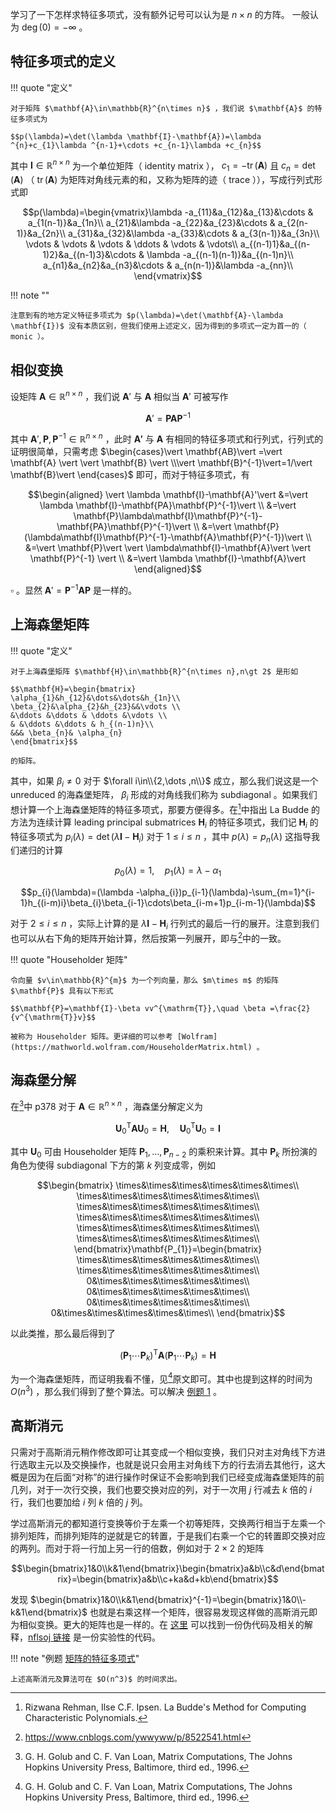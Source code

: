学习了一下怎样求特征多项式，没有额外记号可以认为是 $n\times n$ 的方阵。
一般认为 $\deg(0)=-\infty$ 。

## 特征多项式的定义

!!! quote "定义"

    对于矩阵 $\mathbf{A}\in\mathbb{R}^{n\times n}$ ，我们说 $\mathbf{A}$ 的特征多项式为

    $$p(\lambda)=\det(\lambda \mathbf{I}-\mathbf{A})=\lambda ^{n}+c_{1}\lambda ^{n-1}+\cdots +c_{n-1}\lambda +c_{n}$$

其中 $\mathbf{I}\in\mathbb{R}^{n\times n}$ 为一个单位矩阵（ identity matrix ）， $c_{1}=-\operatorname{tr}(\mathbf{A})$ 且 $c_{n}=\det(\mathbf{A})$ （ $\operatorname{tr}(\mathbf{A})$ 为矩阵对角线元素的和，又称为矩阵的迹（ trace ）），写成行列式形式即

$$p(\lambda)=\begin{vmatrix}\lambda -a_{11}&a_{12}&a_{13}&\cdots & a_{1(n-1)}&a_{1n}\\
a_{21}&\lambda -a_{22}&a_{23}&\cdots & a_{2(n-1)}&a_{2n}\\
a_{31}&a_{32}&\lambda -a_{33}&\cdots & a_{3(n-1)}&a_{3n}\\
\vdots & \vdots & \vdots & \ddots & \vdots & \vdots\\
a_{(n-1)1}&a_{(n-1)2}&a_{(n-1)3}&\cdots & \lambda -a_{(n-1)(n-1)}&a_{(n-1)n}\\
a_{n1}&a_{n2}&a_{n3}&\cdots & a_{n(n-1)}&\lambda -a_{nn}\\
\end{vmatrix}$$

!!! note ""

    注意到有的地方定义特征多项式为 $p(\lambda)=\det(\mathbf{A}-\lambda \mathbf{I})$ 没有本质区别，但我们使用上述定义，因为得到的多项式一定为首一的（ monic ）。

## 相似变换

设矩阵 $\mathbf{A}\in\mathbb{R}^{n\times n}$ ，我们说 $\mathbf{A}'$ 与 $\mathbf{A}$ 相似当 $\mathbf{A}'$ 可被写作

$$\mathbf{A}'=\mathbf{PA}\mathbf{P}^{-1}$$

其中 $\mathbf{A}',\mathbf{P},\mathbf{P}^{-1}\in\mathbb{R}^{n\times n}$ ，此时 $\mathbf{A'}$ 与 $\mathbf{A}$
有相同的特征多项式和行列式，行列式的证明很简单，只需考虑 $\begin{cases}\vert \mathbf{AB}\vert =\vert
\mathbf{A} \vert \vert \mathbf{B} \vert \\\vert \mathbf{B}^{-1}\vert=1/\vert \mathbf{B}\vert \end{cases}$
即可，而对于特征多项式，有

$$\begin{aligned}
\vert \lambda \mathbf{I}-\mathbf{A}'\vert &=\vert \lambda \mathbf{I}-\mathbf{PA}\mathbf{P}^{-1}\vert \\
&=\vert \mathbf{P}\lambda\mathbf{I}\mathbf{P}^{-1}-\mathbf{PA}\mathbf{P}^{-1}\vert \\
&=\vert \mathbf{P}(\lambda\mathbf{I}\mathbf{P}^{-1}-\mathbf{A}\mathbf{P}^{-1})\vert \\
&=\vert \mathbf{P}\vert \vert \lambda\mathbf{I}-\mathbf{A}\vert \vert \mathbf{P}^{-1} \vert \\
&=\vert \lambda \mathbf{I}-\mathbf{A}\vert
\end{aligned}$$

$\square$ 。显然 $\mathbf{A}'=\mathbf{P}^{-1}\mathbf{AP}$ 是一样的。

## 上海森堡矩阵

!!! quote "定义"

    对于上海森堡矩阵 $\mathbf{H}\in\mathbb{R}^{n\times n},n\gt 2$ 是形如

    $$\mathbf{H}=\begin{bmatrix}
    \alpha_{1}&h_{12}&\dots&\dots&h_{1n}\\
    \beta_{2}&\alpha_{2}&h_{23}&&\vdots \\
    &\ddots &\ddots & \ddots &\vdots \\
    & &\ddots &\ddots & h_{(n-1)n}\\
    &&& \beta_{n}& \alpha_{n}
    \end{bmatrix}$$

    的矩阵。

其中，如果 $\beta_{i}\neq 0$ 对于 $\forall i\in\\{2,\dots ,n\\}$ 成立，那么我们说这是一个 unreduced 的海森堡矩阵， $\beta_{i}$ 形成的对角线我们称为 subdiagonal 。如果我们想计算一个上海森堡矩阵的特征多项式，那要方便得多。在[^1]中指出 La Budde 的方法为连续计算 leading principal submatrices $\mathbf{H}_{i}$ 的特征多项式，我们记 $\mathbf{H}_{i}$ 的特征多项式为 $p_{i}(\lambda)=\det(\lambda \mathbf{I}-\mathbf{H}_{i})$ 对于 $1\leq i\leq n$ ，其中 $p(\lambda)=p_{n}(\lambda)$ 这指导我们递归的计算

$$p_{0}(\lambda)=1,\quad p_{1}(\lambda)=\lambda -\alpha_{1}$$

$$p_{i}(\lambda)=(\lambda -\alpha_{i})p_{i-1}(\lambda)-\sum_{m=1}^{i-1}h_{(i-m)i}\beta_{i}\beta_{i-1}\cdots\beta_{i-m+1}p_{i-m-1}(\lambda)$$

对于 $2\leq i\leq n$ ，实际上计算的是 $\lambda \mathbf{I}-\mathbf{H}_{i}$ 行列式的最后一行的展开。注意到我们也可以从右下角的矩阵开始计算，然后按第一列展开，即与[^4]中的一致。

!!! quote "Householder 矩阵"

    令向量 $v\in\mathbb{R}^{m}$ 为一个列向量，那么 $m\times m$ 的矩阵 $\mathbf{P}$ 具有以下形式

    $$\mathbf{P}=\mathbf{I}-\beta vv^{\mathrm{T}},\quad \beta =\frac{2}{v^{\mathrm{T}}v}$$

    被称为 Householder 矩阵。更详细的可以参考 [Wolfram](https://mathworld.wolfram.com/HouseholderMatrix.html) 。


## 海森堡分解

在[^2]中 p378 对于 $\mathbf{A}\in\mathbb{R}^{n\times n}$ ，海森堡分解定义为

$$\mathbf{U}_{0}^{\mathrm{T}}\mathbf{A}\mathbf{U}_{0}=\mathbf{H},\quad
\mathbf{U}_{0}^{\mathrm{T}}\mathbf{U}_{0}=\mathbf{I}$$

其中 $\mathbf{U}_{0}$ 可由 Householder 矩阵 $\mathbf{P}_{1},\dots ,\mathbf{P}_{n-2}$ 的乘积来计算。其中 $\mathbf{P}_{k}$ 所扮演的角色为使得 subdiagonal 下方的第 $k$ 列变成零，例如

$$\begin{bmatrix}
\times&\times&\times&\times&\times&\times\\
\times&\times&\times&\times&\times&\times\\
\times&\times&\times&\times&\times&\times\\
\times&\times&\times&\times&\times&\times\\
\times&\times&\times&\times&\times&\times\\
\times&\times&\times&\times&\times&\times\\
\end{bmatrix}\mathbf{P_{1}}=\begin{bmatrix}
\times&\times&\times&\times&\times&\times\\
\times&\times&\times&\times&\times&\times\\
0&\times&\times&\times&\times&\times\\
0&\times&\times&\times&\times&\times\\
0&\times&\times&\times&\times&\times\\
0&\times&\times&\times&\times&\times\\
\end{bmatrix}$$

以此类推，那么最后得到了

$$(\mathbf{P}_{1}\cdots \mathbf{P}_{k})^{\mathrm{T}}\mathbf{A}(\mathbf{P}_{1}\cdots \mathbf{P}_{k})=\mathbf{H}$$

为一个海森堡矩阵，而证明我看不懂，见[^2]原文即可。其中也提到这样的时间为 $O(n^{3})$ ，那么我们得到了整个算法。可以解决 [例题 1](https://acm.nflsoj.com/problem/333) 。

## 高斯消元

只需对于高斯消元稍作修改即可让其变成一个相似变换，我们只对主对角线下方进行选取主元以及交换操作，也就是说只会用主对角线下方的行去消去其他行，这大概是因为在后面“对称”的进行操作时保证不会影响到我们已经变成海森堡矩阵的前几列，对于一次行交换，我们也要交换对应的列，对于一次用 $j$ 行减去 $k$ 倍的 $i$ 行，我们也要加给 $i$ 列 $k$ 倍的 $j$ 列。

学过高斯消元的都知道行变换等价于左乘一个初等矩阵，交换两行相当于左乘一个排列矩阵，而排列矩阵的逆就是它的转置，于是我们右乘一个它的转置即交换对应的两列。而对于将一行加上另一行的倍数，例如对于 $2\times 2$ 的矩阵

$$\begin{bmatrix}1&0\\k&1\end{bmatrix}\begin{bmatrix}a&b\\c&d\end{bmatrix}=\begin{bmatrix}a&b\\c+ka&d+kb\end{bmatrix}$$

发现 $\begin{bmatrix}1&0\\k&1\end{bmatrix}^{-1}=\begin{bmatrix}1&0\\-k&1\end{bmatrix}$ 也就是右乘这样一个矩阵，很容易发现这样做的高斯消元即为相似变换。更大的矩阵也是一样的。在 [这里](http://www.phys.uri.edu/nigh/NumRec/bookfpdf/f11-5.pdf) 可以找到一份伪代码及相关的解释，[nflsoj 链接](https://acm.nflsoj.com/submission/37040) 是一份实验性的代码。

!!! note "例题 [矩阵的特征多项式](https://acm.nflsoj.com/problem/333)"
    
    上述高斯消元及算法可在 $O(n^3)$ 的时间求出。

[^1]: Rizwana Rehman, Ilse C.F. Ipsen. La Budde's Method for Computing Characteristic Polynomials.
[^2]: G. H. Golub and C. F. Van Loan, Matrix Computations, The Johns Hopkins University Press, Baltimore, third ed., 1996.
[^3]: J. H. Wilkinson, The Algebraic Eigenvalue Problem, Clarendon Press, Oxford, 1965. MR 32 #1894.
[^4]: <https://www.cnblogs.com/ywwyww/p/8522541.html>
